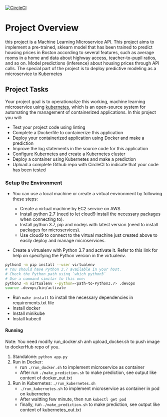 
 [![CircleCI](https://dl.circleci.com/status-badge/img/gh/TanLocc/devOps_microservices_loclpt/tree/main.svg?style=svg)](https://dl.circleci.com/status-badge/redirect/gh/TanLocc/devOps_microservices_loclpt/tree/main)

# Project Overview
this project is a Machine Learning Microservice API.
This project aims to implement a pre-trained, sklearn model that has been trained to predict housing prices in Boston according to several features, such as average rooms in a home and data about highway access, teacher-to-pupil ratios, and so on. Model predictions (inference) about housing prices through API calls. 
The special part of the project is to deploy predictive modeling as a microservice to Kubernetes
## Project Tasks
Your project goal is to operationalize this working, machine learning microservice using [kubernetes](https://kubernetes.io/), which is an open-source system for automating the management of containerized applications. In this project you will:
* Test your project code using linting
* Complete a Dockerfile to containerize this application
* Deploy your containerized application using Docker and make a prediction
* Improve the log statements in the source code for this application
* Configure Kubernetes and create a Kubernetes cluster
* Deploy a container using Kubernetes and make a prediction
* Upload a complete Github repo with CircleCI to indicate that your code has been tested

### Setup the Environment

* You can use a local machine or create a virtual environment by following these steps:
  - Create a virtual machine by EC2 service on AWS
  - Install python 2.7 (need to let cloud9 install the necessary packages when connecting to).
  - Install python 3.7, pip and nodejs with latest version (need to install packages for microservices).
  - Use cloud9 to connect to the virtual machine just created above to easily deploy and manage microservices.

* Create a virtualenv with Python 3.7 and activate it. Refer to this link for help on specifying the Python version in the virtualenv. 
```bash
python3 -m pip install --user virtualenv
# You should have Python 3.7 available in your host. 
# Check the Python path using `which python3`
# Use a command similar to this one:
python3 -m virtualenv --python=<path-to-Python3.7> .devops
source .devops/bin/activate
```
* Run `make install` to install the necessary dependencies in requirements.txt file
* Install docker
* Install minikube
* Install kubectl 

#### Running 
Note: You need modify run_docker.sh anh upload_docker.sh to push image to dockerHub repo of you.
1. Standalone:  `python app.py`
2. Run in Docker:  
    -  run `./run_docker.sh` to implement microservice as container
    -  After run `./make_prediction.sh` to make prediction, see output like content of docker_out.txt
3. Run in Kubernetes:  `./run_kubernetes.sh`
    - `./run_kubernetes.sh` to implement microservice as container in pod on kubernetes
    -  After waitting few minute, then run `kubectl get pod`  
    -  finally, run `./make_prediction.sh` to make prediction, see output like content of kubernetes_out.txt

